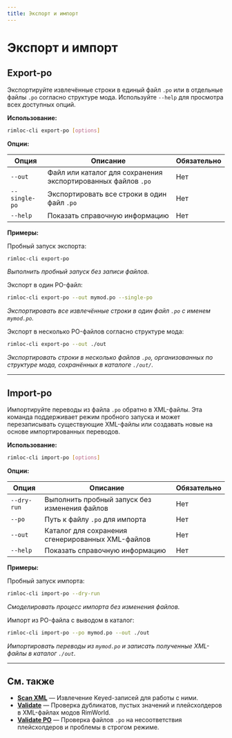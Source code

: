 ```yaml
---
title: Экспорт и импорт
---
```


# Экспорт и импорт

## Export-po

Экспортируйте извлечённые строки в единый файл `.po` или в отдельные файлы `.po` согласно структуре мода. Используйте `--help` для просмотра всех доступных опций.

**Использование:**

```bash
rimloc-cli export-po [options]
```

**Опции:**

| Опция          | Описание                                           | Обязательно |
|----------------|----------------------------------------------------|-------------|
| `--out`        | Файл или каталог для сохранения экспортированных файлов `.po` | Нет         |
| `--single-po`  | Экспортировать все строки в один файл `.po`       | Нет         |
| `--help`       | Показать справочную информацию                      | Нет         |

**Примеры:**

Пробный запуск экспорта:

```bash
rimloc-cli export-po
```
*Выполнить пробный запуск без записи файлов.*

Экспорт в один PO-файл:

```bash
rimloc-cli export-po --out mymod.po --single-po
```
*Экспортировать все извлечённые строки в один файл `.po` с именем `mymod.po`.*

Экспорт в несколько PO-файлов согласно структуре мода:

```bash
rimloc-cli export-po --out ./out
```
*Экспортировать строки в несколько файлов `.po`, организованных по структуре мода, сохранённых в каталоге `./out/`.*

---

## Import-po

Импортируйте переводы из файла `.po` обратно в XML-файлы. Эта команда поддерживает режим пробного запуска и может перезаписывать существующие XML-файлы или создавать новые на основе импортированных переводов.

**Использование:**

```bash
rimloc-cli import-po [options]
```

**Опции:**

| Опция       | Описание                                     | Обязательно |
|-------------|----------------------------------------------|-------------|
| `--dry-run` | Выполнить пробный запуск без изменения файлов | Нет         |
| `--po`      | Путь к файлу `.po` для импорта               | Нет         |
| `--out`     | Каталог для сохранения сгенерированных XML-файлов | Нет         |
| `--help`    | Показать справочную информацию                 | Нет         |

**Примеры:**

Пробный запуск импорта:

```bash
rimloc-cli import-po --dry-run
```
*Смоделировать процесс импорта без изменения файлов.*

Импорт из PO-файла с выводом в каталог:

```bash
rimloc-cli import-po --po mymod.po --out ./out
```
*Импортировать переводы из `mymod.po` и записать полученные XML-файлы в каталог `./out`.*

---

## См. также

- **[Scan XML](scan.md)** — Извлечение Keyed-записей для работы с ними.
- **[Validate](validate.md)** — Проверка дубликатов, пустых значений и плейсхолдеров в XML-файлах модов RimWorld.
- **[Validate PO](validate_po.md)** — Проверка файлов `.po` на несоответствия плейсхолдеров и проблемы в строгом режиме.
